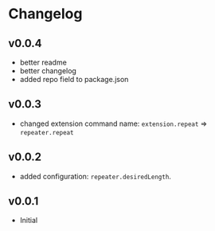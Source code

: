 # Changelog

## v0.0.4

- better readme
- better changelog
- added repo field to package.json

## v0.0.3

- changed extension command name:
  `extension.repeat` => `repeater.repeat`

## v0.0.2

- added configuration: `repeater.desiredLength`.

## v0.0.1

- Initial